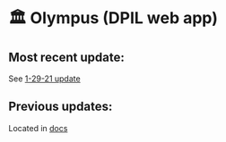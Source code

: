 # 🏛 Olympus (DPIL web app)
## Most recent update:
See [1-29-21 update](https://github.com/peterbayerle/dpil_olympus/blob/main/docs/1-29-21.md)

## Previous updates:
Located in [docs](https://github.com/peterbayerle/dpil_olympus/tree/main/docs)